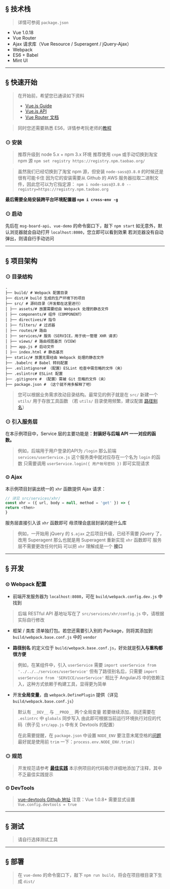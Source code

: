 ## <a name="features">&sect; 技术栈</a>
> 详情可参阅 `package.json`

* Vue 1.0.18
* Vue Router
* Ajax 请求库（Vue Resource / Superagent / jQuery-Ajax）
* Webpack
* ES6 + Babel
* Mint UI

***

## <a name="getting-started">&sect; 快速开始</a>
> 在开始前，希望您已通读如下资料
> * [Vue.js Guide](http://cn.vuejs.org/guide/)
> * [Vue.js API](http://cn.vuejs.org/api/)
> * [Vue Router 文档](http://router.vuejs.org/zh-cn/index.html)

> 同时您还需要熟悉 ES6，详情参考阮老师的[教程](http://es6.ruanyifeng.com/)

### <a name="installation">⊙ 安装</a>
> 推荐升级到 node 5.x + npm 3.x 环境
> 推荐使用 `cnpm` 或手动切换到淘宝 npm 源
> `npm set registry https://registry.npm.taobao.org/`

> 虽然我们已经切换到了淘宝 npm 源，但安装 `node-sass@3.8.0` 的时候还是很有可能卡住
> 因为它的安装需要从 Github 的 AWS 服务器拉取二进制文件，因此您可以为它指定源：
> `npm i node-sass@3.8.0 --registry=https://registry.npm.taobao.org`

**最后需要全局安装跨平台环境配置器 `npm i cross-env -g`**

### <a name="start">⊙ 启动</a>
先后在 `msg-board-api`、`vue-demo` 的命令窗口下，敲下 `npm start`
如无意外，默认浏览器就会自动打开 `localhost:8080`，您立即可以看到效果
若浏览器没有自动弹出，则请自行手动访问

***

## <a name="architecture">&sect; 项目架构</a>
### <a name="tree">⊙ 目录结构</a>
```
.
├── build/ # Webpack 配置目录
├── dist/# build 生成的生产环境下的项目
├── src/ # 源码目录（开发都在这里进行）
│ ├── assets/# 放置需要经由 Webpack 处理的静态文件
│ ├── components/# 组件（COMPONENT）
│ ├── directives/# 指令
│ ├── filters/ # 过滤器
│ ├── routes/# 路由
│ ├── services/# 服务（SERVICE，用于统一管理 XHR 请求）
│ ├── views/ # 路由视图基页（VIEW）
│ ├── app.js # 启动文件
│ ├── index.html # 静态基页
├── static/# 放置无需经由 Webpack 处理的静态文件
├── .babelrc # Babel 转码配置
├── .eslintignore# （配置）ESLint 检查中需忽略的文件（夹）
├── .eslintrc# ESLint 配置
├── .gitignore # （配置）需被 Git 忽略的文件（夹）
├── package.json # （这个就不用多解释了吧）
```
> 您可以根据业务需求改动目录结构。最常见的例子就是在 `src/` 新建一个 `utils/` 用于存放工具函数
> （若 `utils/` 目录使用频繁，建议配置 [路径别名](#alias)）


### <a name="service-layer">⊙ 引入服务层</a>
在本示例项目中，Service 层的主要功能是：**封装好与后端 API 一一对应的函数。**
> 例如，后端用于用户登录的API为 `/login`
> 那么前端 `services/userService.js` 这个服务类中就对应存在一个名为 `login` 的函数
> 只需要调用 `userService.login({ 用户帐号密码 })` 即可实现请求

### <a name="ajax">⊙ Ajax</a>
本示例项目封装出统一的 `xhr` 函数提供 Ajax 请求：

```javascript
// 详见 src/services/xhr/
const xhr = ({ url, body = null, method = 'get' }) => {
return <then>
}
```
服务层直接引入该 `xhr` 函数即可
毋须理会底层封装的是什么库

> 例如，一开始用 jQuery 的 `$.ajax`
> 之后项目升级，已经不需要 jQuery 了，改用 Superagent
> 那么也就是用 Superagent 重新实现 `xhr` 函数即可
> 服务层不需要更改任何代码
> 可以把 `xhr` 理解成是一个 **接口**

***

## <a name="development">&sect; 开发</a>
### <a name="webpack-configure">⊙ Webpack 配置</a>

* 前端开发服务器为 `localhost:8080`，可在 `build/webpack.config.dev.js` 中找到
> 后端 RESTful API 基地址写在了 `src/services/xhr/config.js` 中，请根据实际自行修改

* 框架 / 类库 须单独打包。若您还需要引入别的 Package，则将其添加到 `build/webpack.base.conf.js` 中的 `vendor`

* <a name="alias">**路径别名**</a> 的定义位于 `build/webpack.base.conf.js`，好处就是**引入与重构都很方便**
> 例如，在某组件中，引入 `userService` 需要 `import userService from '../../../services/userService'`
> 但有了路径别名后，只需要 `import userService from 'SERVICE/userService'`
> 相比于 AngularJS 中的依赖注入，这种方式依赖于构建工具，显得更为简单
>

* 开发**全局变量**，由 `webpack.DefinePlugin` 提供（详见 `build/webpack.base.conf.js`）
> 默认有 `__DEV__` 与 `__PROD__` 两个全局变量
> 若要继续添加，则还需要在 `.eslintrc` 中 `globals` 同步写入
> 由此即可根据当前运行环境执行对应的代码（例子见 `src/app.js` 中有关 Devtools 的配置）
>
> 在此需要提醒，在 `package.json` 中设置 `NODE_ENV` 要注意末尾空格的[问题](http://stackoverflow.com/questions/11104028/#38948727)
> 最好就是使用前 `trim` 一下：`process.env.NODE_ENV.trim()`

### <a name="standard">⊙ 规范</a>
> 开发规范请参考 [**最佳实践**](./best-practice.md)
> 本示例项目的代码极尽详细地添加了注释，其中不乏最佳实践提示

### <a name="devtools">⊙ DevTools</a>
> [vue-devtools Github 地址](https://github.com/vuejs/vue-devtools)
> 注意：Vue 1.0.8+ 需要显式设置 `Vue.config.devtools = true`

***

## <a name="testing">&sect; 测试</a>
> 请自行选择测试工具

***

## <a name="deployment">&sect; 部署</a>
> 在 `vue-demo` 的命令窗口下，敲下 `npm run build`，将会在项目根目录下生成 `dist/`
